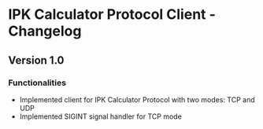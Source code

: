 # IPK Calculator Protocol Client - Changelog

## Version 1.0

### Functionalities

- Implemented client for IPK Calculator Protocol with two modes: TCP and UDP
- Implemented SIGINT signal handler for TCP mode
